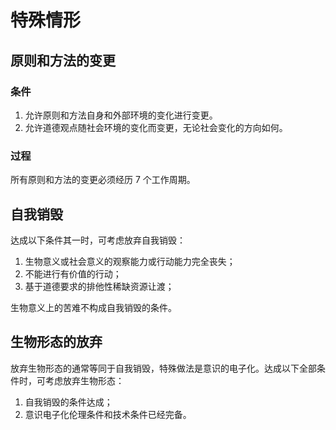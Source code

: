 # 特殊情形

## 原则和方法的变更

### 条件

1. 允许原则和方法自身和外部环境的变化进行变更。
2. 允许道德观点随社会环境的变化而变更，无论社会变化的方向如何。

### 过程

所有原则和方法的变更必须经历 7 个工作周期。

## 自我销毁

达成以下条件其一时，可考虑放弃自我销毁：

1. 生物意义或社会意义的观察能力或行动能力完全丧失；
2. 不能进行有价值的行动；
3. 基于道德要求的排他性稀缺资源让渡；

生物意义上的苦难不构成自我销毁的条件。

## 生物形态的放弃

放弃生物形态的通常等同于自我销毁，特殊做法是意识的电子化。达成以下全部条件时，可考虑放弃生物形态：

1. 自我销毁的条件达成；
2. 意识电子化伦理条件和技术条件已经完备。

